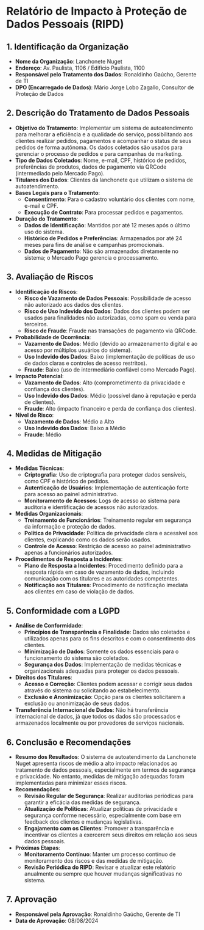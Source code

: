 # Relatório de Impacto à Proteção de Dados Pessoais (RIPD)

## 1. Identificação da Organização
- **Nome da Organização**: Lanchonete Nuget
- **Endereço**: Av. Paulista, 1106 / Edifício Paulista, 1100
- **Responsável pelo Tratamento dos Dados**: Ronaldinho Gaúcho, Gerente de TI
- **DPO (Encarregado de Dados)**: Mário Jorge Lobo Zagallo, Consultor de Proteção de Dados

## 2. Descrição do Tratamento de Dados Pessoais
- **Objetivo do Tratamento**: Implementar um sistema de autoatendimento para melhorar a eficiência e a qualidade do serviço, possibilitando aos clientes realizar pedidos, pagamentos e acompanhar o status de seus pedidos de forma autônoma. Os dados coletados são usados para gerenciar o processo de pedidos e para campanhas de marketing.
- **Tipo de Dados Coletados**: Nome, e-mail, CPF, histórico de pedidos, preferências de produtos, dados de pagamento via QRCode (intermediado pelo Mercado Pago).
- **Titulares dos Dados**: Clientes da lanchonete que utilizam o sistema de autoatendimento.
- **Bases Legais para o Tratamento**:
  - **Consentimento**: Para o cadastro voluntário dos clientes com nome, e-mail e CPF.
  - **Execução de Contrato**: Para processar pedidos e pagamentos.
- **Duração do Tratamento**:
  - **Dados de Identificação**: Mantidos por até 12 meses após o último uso do sistema.
  - **Histórico de Pedidos e Preferências**: Armazenados por até 24 meses para fins de análise e campanhas promocionais.
  - **Dados de Pagamento**: Não são armazenados diretamente no sistema; o Mercado Pago gerencia o processamento.

## 3. Avaliação de Riscos
- **Identificação de Riscos**:
  - **Risco de Vazamento de Dados Pessoais**: Possibilidade de acesso não autorizado aos dados dos clientes.
  - **Risco de Uso Indevido dos Dados**: Dados dos clientes podem ser usados para finalidades não autorizadas, como spam ou venda para terceiros.
  - **Risco de Fraude**: Fraude nas transações de pagamento via QRCode.
- **Probabilidade de Ocorrência**:
  - **Vazamento de Dados**: Médio (devido ao armazenamento digital e ao acesso por múltiplos usuários do sistema).
  - **Uso Indevido dos Dados**: Baixo (implementação de políticas de uso de dados claras e controles de acesso restritos).
  - **Fraude**: Baixo (uso de intermediário confiável como Mercado Pago).
- **Impacto Potencial**:
  - **Vazamento de Dados**: Alto (comprometimento da privacidade e confiança dos clientes).
  - **Uso Indevido dos Dados**: Médio (possível dano à reputação e perda de clientes).
  - **Fraude**: Alto (impacto financeiro e perda de confiança dos clientes).
- **Nível de Risco**:
  - **Vazamento de Dados**: Médio a Alto
  - **Uso Indevido dos Dados**: Baixo a Médio
  - **Fraude**: Médio

## 4. Medidas de Mitigação
- **Medidas Técnicas**:
  - **Criptografia**: Uso de criptografia para proteger dados sensíveis, como CPF e histórico de pedidos.
  - **Autenticação de Usuários**: Implementação de autenticação forte para acesso ao painel administrativo.
  - **Monitoramento de Acessos**: Logs de acesso ao sistema para auditoria e identificação de acessos não autorizados.
- **Medidas Organizacionais**:
  - **Treinamento de Funcionários**: Treinamento regular em segurança da informação e proteção de dados.
  - **Política de Privacidade**: Política de privacidade clara e acessível aos clientes, explicando como os dados serão usados.
  - **Controle de Acesso**: Restrição de acesso ao painel administrativo apenas a funcionários autorizados.
- **Procedimentos de Resposta a Incidentes**:
  - **Plano de Resposta a Incidentes**: Procedimento definido para a resposta rápida em caso de vazamento de dados, incluindo comunicação com os titulares e as autoridades competentes.
  - **Notificação aos Titulares**: Procedimento de notificação imediata aos clientes em caso de violação de dados.

## 5. Conformidade com a LGPD
- **Análise de Conformidade**:
  - **Princípios de Transparência e Finalidade**: Dados são coletados e utilizados apenas para os fins descritos e com o consentimento dos clientes.
  - **Minimização de Dados**: Somente os dados essenciais para o funcionamento do sistema são coletados.
  - **Segurança dos Dados**: Implementação de medidas técnicas e organizacionais adequadas para proteger os dados pessoais.
- **Direitos dos Titulares**:
  - **Acesso e Correção**: Clientes podem acessar e corrigir seus dados através do sistema ou solicitando ao estabelecimento.
  - **Exclusão e Anonimização**: Opção para os clientes solicitarem a exclusão ou anonimização de seus dados.
- **Transferência Internacional de Dados**: Não há transferência internacional de dados, já que todos os dados são processados e armazenados localmente ou por provedores de serviços nacionais.

## 6. Conclusão e Recomendações
- **Resumo dos Resultados**: O sistema de autoatendimento da Lanchonete Nuget apresenta riscos de médio a alto impacto relacionados ao tratamento de dados pessoais, especialmente em termos de segurança e privacidade. No entanto, medidas de mitigação adequadas foram implementadas para minimizar esses riscos.
- **Recomendações**:
  - **Revisão Regular de Segurança**: Realizar auditorias periódicas para garantir a eficácia das medidas de segurança.
  - **Atualização de Políticas**: Atualizar políticas de privacidade e segurança conforme necessário, especialmente com base em feedback dos clientes e mudanças legislativas.
  - **Engajamento com os Clientes**: Promover a transparência e incentivar os clientes a exercerem seus direitos em relação aos seus dados pessoais.
- **Próximas Etapas**:
  - **Monitoramento Contínuo**: Manter um processo contínuo de monitoramento dos riscos e das medidas de mitigação.
  - **Revisão Periódica do RIPD**: Revisar e atualizar este relatório anualmente ou sempre que houver mudanças significativas no sistema.

## 7. Aprovação
- **Responsável pela Aprovação**: Ronaldinho Gaúcho, Gerente de TI
- **Data de Aprovação**: 08/08/2024
